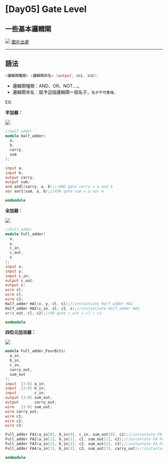 
# [Day05] Gate Level
## 一些基本邏輯閘
![](https://i.imgur.com/OOIKYkm.jpg)
[圖片出處](https://frankcomputerscience.wordpress.com/chapter-3/)

---

## 語法
```verilog
<邏輯閘種類> <邏輯閘命名> (output, in1, in2);
```
- 邏輯閘種類：AND、OR、NOT....。
- 邏輯閘命名：賦予這個邏輯閘一個名子，`名子不可重複。`

EX:

**半加器：**

![](https://i.imgur.com/yqIuFAt.png)


```verilog
//Half adder
module Half_adder(
  a, 
  b, 
  carry, 
  sum
);

input a;
input b;
output carry;
output sum;
and andl(carry, a, b);//AND gate carry = a and b
xor xor1(sum, a, b);//XOR gate sum = a xor b

endmodule
```
**全加器：**

![](https://i.imgur.com/VScAo8t.png)



```verilog
//Full_adder
module Full_adder(
  x, 
  y, 
  c_in, 
  c_out, 
  s
);
input x;
input y;
input c_in;
output c_out;
output s;
wire sl;
wire cl;
wire c2;
Half_adder HAl(x, y, cl, sl);//instantiate Half_adder HAI
Half_adder HA2(c_in, sl, c2, s);//instantiate Half_adder HA2
or(c_out, cl, c2);//OR gate c_out = cl | c2

endmodule
```
**四位元加法器：**

![](https://i.imgur.com/z0oEZEM.png)
```verilog
module Full_adder_FourBits(
  a_in, 
  b_in, 
  c_in, 
  carry_out, 
  sum_out
);
input  [3:0] a_in;
input  [3:0] b_in;
input        c_in;
output [3:0] sum_out;
output       carry_out;
wire   [3:0] sum_out; 
wire carry_out;
wire c1;
wire c2;
wire c3;

Full_adder FA1(a_in[0], b_in[0], c_in, sum_out[0], c1);//instantate FA FA1
Full_adder FA2(a_in[1], b_in[1], c1, sum_out[1], c2);//instantate FA FA2
Full_adder FA3(a_in[2], b_in[2], c2, sum_out[2], c3);//instantate FA FA3
Full_adder FA4(a_in[3], b_in[3], c3, sum_out[3], carry_out);//instantate FA FA4

endmodule

```
